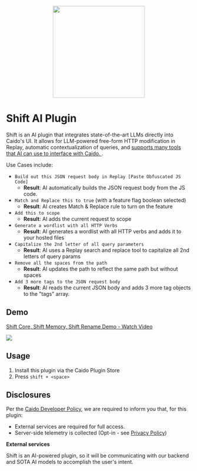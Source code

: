 <p align="center">
<img src="https://github.com/user-attachments/assets/0641619d-b629-40c6-9aec-dc209deb8491" width=250>
<p/>

# Shift AI Plugin

Shift is an AI plugin that integrates state-of-the-art LLMs directly into Caido's UI. It allows for LLM-powered free-form HTTP modification in Replay, automatic contextualization of queries, and [supports many tools that AI can use to interface with Caido. ](https://github.com/CRITSoftware/shift/blob/main/packages/frontend/actionFunctions.txt).

Use Cases include:
* `Build out this JSON request body in Replay [Paste Obfuscated JS Code]`
    * **Result**: AI automatically builds the JSON request body from the JS code.
* `Match and Replace this to true` (with a feature flag boolean selected) 
    * **Result**: AI creates Match & Replace rule to turn on the feature
* `Add this to scope` 
    * **Result**: AI adds the current request to scope
* `Generate a wordlist with all HTTP Verbs` 
    * **Result**: AI generates a wordlist with all HTTP verbs and adds it to your hosted files
* `Capitalize the 2nd letter of all query parameters` 
    * **Result**: AI uses a Replay search and replace tool to capitalize all 2nd letters of query params
* `Remove all the spaces from the path` 
    * **Result**: AI updates the path to reflect the same path but without spaces
* `Add 3 more tags to the JSON request body` 
    * **Result**: AI reads the current JSON body and adds 3 more tag objects to the "tags" array.

## Demo
<div>
    <a href="https://www.loom.com/share/ac132e7b4ab645fdaa67c8a34a818fb2">
      <p>Shift Core, Shift Memory, Shift Rename Demo - Watch Video</p>
    </a>
    <a href="https://www.loom.com/share/ac132e7b4ab645fdaa67c8a34a818fb2">
      <img style="max-width:300px;" src="https://cdn.loom.com/sessions/thumbnails/ac132e7b4ab645fdaa67c8a34a818fb2-329aa30b44cf128f-full.jpg">
    </a>
  </div>

## Usage

1. Install this plugin via the Caido Plugin Store
2. Press `shift + <space>`

## Disclosures

Per the [Caido Developer Policy](https://developer.caido.io/policy.html), we are required to inform you that, for this plugin:
* External services are required for full access.
* Server-side telemetry is collected (Opt-in - see [Privacy Policy](https://docs.google.com/document/d/1-x9f1iwsbgQJDIGfyeg3TsR4U_zwexfvdcqqGgbhbIU/edit?usp=sharing))

**External services**

Shift is an AI-powered plugin, so it will be communicating with our backend and SOTA AI models to accomplish the user's intent.
